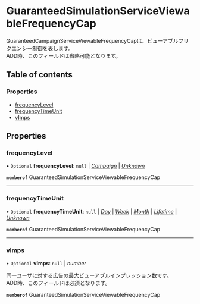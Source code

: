 # GuaranteedSimulationServiceViewableFrequencyCap


<div lang=\"ja\"> GuaranteedCampaignServiceViewableFrequencyCapは、ビューアブルフリクエンシー制御を表します。<br> ADD時、このフィールドは省略可能となります。 </div> 

## Table of contents

### Properties

- [frequencyLevel](guaranteedsimulationserviceviewablefrequencycap.md#frequencylevel)
- [frequencyTimeUnit](guaranteedsimulationserviceviewablefrequencycap.md#frequencytimeunit)
- [vImps](guaranteedsimulationserviceviewablefrequencycap.md#vimps)

## Properties

### frequencyLevel

• `Optional` **frequencyLevel**: ``null`` \| [*Campaign*](./enums/guaranteedsimulationservicefrequencylevel.md#campaign) \| [*Unknown*](./enums/guaranteedsimulationservicefrequencylevel.md#unknown)

**`memberof`** GuaranteedSimulationServiceViewableFrequencyCap

___

### frequencyTimeUnit

• `Optional` **frequencyTimeUnit**: ``null`` \| [*Day*](./enums/guaranteedsimulationservicefrequencytimeunit.md#day) \| [*Week*](./enums/guaranteedsimulationservicefrequencytimeunit.md#week) \| [*Month*](./enums/guaranteedsimulationservicefrequencytimeunit.md#month) \| [*Lifetime*](./enums/guaranteedsimulationservicefrequencytimeunit.md#lifetime) \| [*Unknown*](./enums/guaranteedsimulationservicefrequencytimeunit.md#unknown)

**`memberof`** GuaranteedSimulationServiceViewableFrequencyCap

___

### vImps

• `Optional` **vImps**: ``null`` \| *number*

<div lang=\"ja\"> 同一ユーザに対する広告の最大ビューアブルインプレッション数です。<br> ADD時、このフィールドは必須となります。 </div> 

**`memberof`** GuaranteedSimulationServiceViewableFrequencyCap

